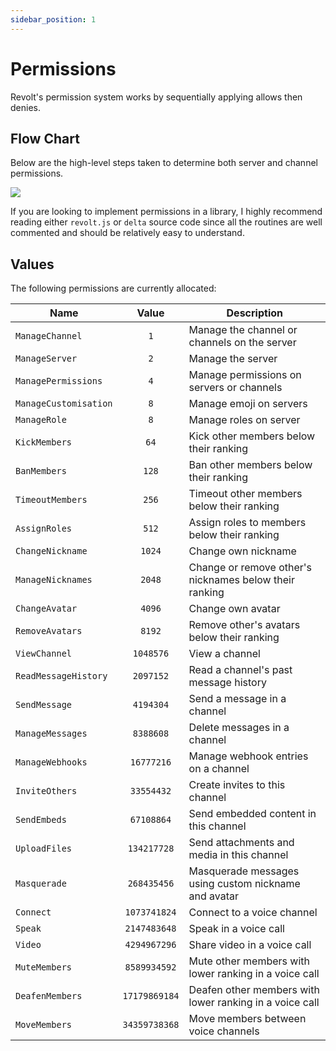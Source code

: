 ```yaml
---
sidebar_position: 1
---
```


# Permissions

Revolt's permission system works by sequentially applying allows then denies.

## Flow Chart

Below are the high-level steps taken to determine both server and channel permissions.

<img src="/img/diagrams/Permission Hierarchy.svg" />

If you are looking to implement permissions in a library, I highly recommend reading either `revolt.js` or `delta` source code since all the routines are well commented and should be relatively easy to understand.

## Values

The following permissions are currently allocated:

| Name | Value | Description |
|---|:-:|---|
| `ManageChannel` | `1` | Manage the channel or channels on the server
| `ManageServer` | `2` | Manage the server
| `ManagePermissions` | `4` | Manage permissions on servers or channels
| `ManageCustomisation` | `8` | Manage emoji on servers
| `ManageRole` | `8` | Manage roles on server
| `KickMembers` | `64` | Kick other members below their ranking
| `BanMembers` | `128` | Ban other members below their ranking
| `TimeoutMembers` | `256` | Timeout other members below their ranking
| `AssignRoles` | `512` | Assign roles to members below their ranking
| `ChangeNickname` | `1024` | Change own nickname
| `ManageNicknames` | `2048` | Change or remove other's nicknames below their ranking
| `ChangeAvatar` | `4096` | Change own avatar
| `RemoveAvatars` | `8192` | Remove other's avatars below their ranking
| `ViewChannel` | `1048576` | View a channel
| `ReadMessageHistory` | `2097152` | Read a channel's past message history
| `SendMessage` | `4194304` | Send a message in a channel
| `ManageMessages` | `8388608` | Delete messages in a channel
| `ManageWebhooks` | `16777216` | Manage webhook entries on a channel
| `InviteOthers` | `33554432` | Create invites to this channel
| `SendEmbeds` | `67108864` | Send embedded content in this channel
| `UploadFiles` | `134217728` | Send attachments and media in this channel
| `Masquerade` | `268435456` | Masquerade messages using custom nickname and avatar
| `Connect` | `1073741824` | Connect to a voice channel
| `Speak` | `2147483648` | Speak in a voice call
| `Video` | `4294967296` | Share video in a voice call
| `MuteMembers` | `8589934592` | Mute other members with lower ranking in a voice call
| `DeafenMembers` | `17179869184` | Deafen other members with lower ranking in a voice call
| `MoveMembers` | `34359738368` | Move members between voice channels
